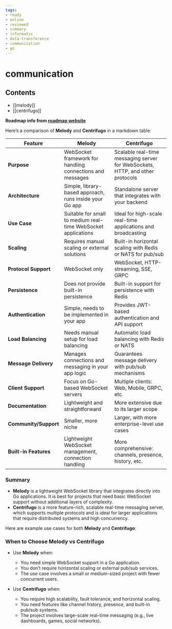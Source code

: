 ```yaml
---
tags:
- ready
- online
- reviewed
- summary
- informatic
- data-transference
- communication
- go
---
```


# communication

## Contents

- [[melody]]
- [[centrifugo]]

__Roadmap info from [roadmap website](https://roadmap.sh/golang/communication)__

Here’s a comparison of __Melody__ and __Centrifugo__ in a markdown table:

| Feature               | __Melody__                                           | __Centrifugo__                                     |
|-----------------------|------------------------------------------------------|----------------------------------------------------|
| __Purpose__            | WebSocket framework for handling connections and messages | Scalable real-time messaging server for WebSockets, HTTP, and other protocols |
| __Architecture__       | Simple, library-based approach, runs inside your Go app | Standalone server that integrates with your backend |
| __Use Case__           | Suitable for small to medium real-time WebSocket applications | Ideal for high-scale real-time applications and broadcasting |
| __Scaling__            | Requires manual scaling or external solutions | Built-in horizontal scaling with Redis or NATS for pub/sub |
| __Protocol Support__   | WebSocket only                                       | WebSocket, HTTP-streaming, SSE, GRPC               |
| __Persistence__        | Does not provide built-in persistence                | Built-in support for persistence with Redis        |
| __Authentication__     | Simple, needs to be implemented in your app          | Provides JWT-based authentication and API support  |
| __Load Balancing__     | Needs manual setup for load balancing                | Automatic load balancing with Redis or NATS        |
| __Message Delivery__   | Manages connections and messaging in your app logic  | Guarantees message delivery with pub/sub mechanisms|
| __Client Support__     | Focus on Go-based WebSocket servers                  | Multiple clients: Web, Mobile, GRPC, etc.          |
| __Documentation__      | Lightweight and straightforward                      | More extensive due to its larger scope             |
| __Community/Support__  | Smaller, more niche                                  | Larger, with more enterprise-level use cases       |
| __Built-in Features__  | Lightweight WebSocket management, connection handling | More comprehensive: channels, presence, history, etc. |

### Summary

- __Melody__ is a lightweight WebSocket library that integrates directly into Go applications. It is best for projects that need basic WebSocket support without additional layers of complexity.
- __Centrifugo__ is a more feature-rich, scalable real-time messaging server, which supports multiple protocols and is ideal for larger applications that require distributed systems and high concurrency.

Here are example use cases for both __Melody__ and __Centrifugo__:

### __When to Choose Melody vs Centrifugo__

- Use __Melody__ when:
  - You need simple WebSocket support in a Go application.
  - You don’t require horizontal scaling or external pub/sub services.
  - The use case involves a small or medium-sized project with fewer concurrent users.

- Use __Centrifugo__ when:
  - You require high scalability, fault tolerance, and horizontal scaling.
  - You need features like channel history, presence, and built-in pub/sub systems.
  - The project involves large-scale real-time messaging (e.g., live dashboards, games, social networks).
